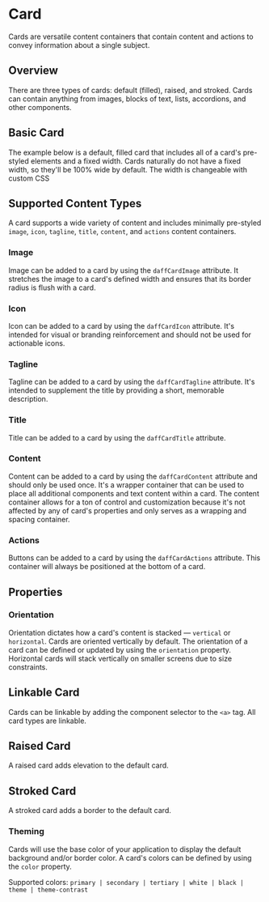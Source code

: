 # Card
Cards are versatile content containers that contain content and actions to convey information about a single subject.

## Overview
There are three types of cards: default (filled), raised, and stroked. Cards can contain anything from images, blocks of text, lists, accordions, and other components.

## Basic Card
The example below is a default, filled card that includes all of a card's pre-styled elements and a fixed width. Cards naturally do not have a fixed width, so they'll be 100% wide by default. The width is changeable with custom CSS

<daff-docs-example-viewer-container-ce example="basic-card"></daff-docs-example-viewer-container-ce>

## Supported Content Types
A card supports a wide variety of content and includes minimally pre-styled `image`, `icon`, `tagline`, `title`, `content`, and `actions` content containers.

### Image
Image can be added to a card by using the `daffCardImage` attribute. It stretches the image to a card's defined width and ensures that its border radius is flush with a card.

### Icon
Icon can be added to a card by using the `daffCardIcon` attribute. It's intended for visual or branding reinforcement and should not be used for actionable icons.

### Tagline
Tagline can be added to a card by using the `daffCardTagline` attribute. It's intended to supplement the title by providing a short, memorable description.

### Title
Title can be added to a card by using the `daffCardTitle` attribute.

### Content
Content can be added to a card by using the `daffCardContent` attribute and should only be used once. It's a wrapper container that can be used to place all additional components and text content within a card. The content container allows for a ton of control and customization because it's not affected by any of card's properties and only serves as a wrapping and spacing container.

### Actions
Buttons can be added to a card by using the `daffCardActions` attribute. This container will always be positioned at the bottom of a card.

## Properties

### Orientation
Orientation dictates how a card's content is stacked — `vertical` or `horizontal`. Cards are oriented vertically by default. The orientation of a card can be defined or updated by using the `orientation` property. Horizontal cards will stack vertically on smaller screens due to size constraints.

<daff-docs-example-viewer-container-ce example="card-orientation"></daff-docs-example-viewer-container-ce>

## Linkable Card
Cards can be linkable by adding the component selector to the `<a>` tag. All card types are linkable.

<daff-docs-example-viewer-container-ce example="linkable-card"></daff-docs-example-viewer-container-ce>

## Raised Card
A raised card adds elevation to the default card.

<daff-docs-example-viewer-container-ce example="raised-card"></daff-docs-example-viewer-container-ce>

## Stroked Card
A stroked card adds a border to the default card.

<daff-docs-example-viewer-container-ce example="stroked-card"></daff-docs-example-viewer-container-ce>

### Theming
Cards will use the base color of your application to display the default background and/or border color. A card's colors can be defined by using the `color` property.

Supported colors: `primary | secondary | tertiary | white | black | theme | theme-contrast`

<daff-docs-example-viewer-container-ce example="card-theming"></daff-docs-example-viewer-container-ce>
